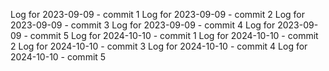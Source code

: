 Log for 2023-09-09 - commit 1
Log for 2023-09-09 - commit 2
Log for 2023-09-09 - commit 3
Log for 2023-09-09 - commit 4
Log for 2023-09-09 - commit 5
Log for 2024-10-10 - commit 1
Log for 2024-10-10 - commit 2
Log for 2024-10-10 - commit 3
Log for 2024-10-10 - commit 4
Log for 2024-10-10 - commit 5
